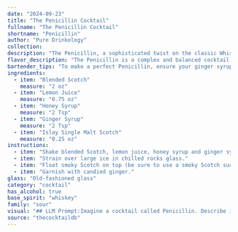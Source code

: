 ```yaml
---
date: "2024-09-23"
title: "The Penicillin Cocktail"
fullname: "The Penicillin Cocktail"
shortname: "Penicillin"
author: "Pure Drinkology"
collection:
description: "The Penicillin, a sophisticated twist on the classic Whisky Sour, belongs to the Sour family. Created by Sam Ross at New York's Milk & Honey, it blends the smooth sweetness of honey syrup with the bold heat of ginger and the smoky depth of Islay Scotch, a nod to the medicinal properties of penicillin. "
flavor_description: "The Penicillin is a complex and balanced cocktail. The blended Scotch provides a smooth, rounded base, while the lemon juice adds brightness and acidity. The honey and ginger syrups offer sweetness and warmth, with the ginger notes adding a spicy kick.  A splash of Islay Single Malt Scotch adds a smoky, peaty depth, creating a unique and satisfyingly complex flavor profile. "
bartender_tips: "To make a perfect Penicillin, ensure your ginger syrup is fresh and strong, balancing the honey sweetness. Use a good quality blended Scotch as a base, and a peaty Islay for the kick. Don't overshake, you want a slightly cloudy texture, not a frothy one.  A splash of soda water can add a refreshing touch, but it's optional.  Finally, a nice garnish of a ginger wheel or candied ginger is a must. "
ingredients:
  - item: "Blended Scotch"
    measure: "2 oz"
  - item: "Lemon Juice"
    measure: "0.75 oz"
  - item: "Honey Syrup"
    measure: "2 Tsp"
  - item: "Ginger Syrup"
    measure: "2 Tsp"
  - item: "Islay Single Malt Scotch"
    measure: "0.25 oz"
instructions:
  - item: "Shake blended Scotch, lemon juice, honey syrup and ginger syrup with ice."
  - item: "Strain over large ice in chilled rocks glass."
  - item: "Float smoky Scotch on top (be sure to use a smoky Scotch such as an Islay single malt)."
  - item: "Garnish with candied ginger."
glass: "Old-fashioned glass"
category: "cocktail"
has_alcohol: true
base_spirit: "whiskey"
family: "sour"
visual: "## LLM Prompt:Imagine a cocktail called Penicillin. Describe its appearance in detail, focusing on the following aspects:* **Color:** What is the overall color of the drink? Does it have any layers or shades?* **Clarity:** Is the drink clear, cloudy, or opaque?* **Texture:** Is it smooth, viscous, or bubbly?* **Garnish:** What kind of garnish is typically used, and how does it enhance the visual appeal?* **Glassware:** What type of glass is it served in, and how does the shape contribute to the overall presentation?**Consider the ingredients used in the Penicillin:*** **Blended Scotch:** Offers a rich, amber hue.* **Lemon Juice:** Adds a touch of brightness and acidity.* **Honey Syrup:** Contributes a sweet, golden color.* **Ginger Syrup:** Provides a subtle warmth and a hint of spice.* **Islay Single Malt Scotch:** Introduces a smoky, peaty note. **Use evocative language and sensory details to paint a vivid picture of the Penicillin.** "
source: "thecocktaildb"
---
```


